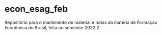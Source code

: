 # econ_esag_feb
Repositório para o mantimento de material e notas da matéria de Formação Econômica do Brasil, feita no semestre 2022.2
